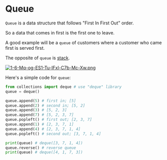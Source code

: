 # Queue 

```Queue``` is a data structure that follows "First In First Out" order.

So a data that comes in first is the first one to leave.

A good example will be a ```queue``` of customers where a customer who came first is served first. 

The opposite of ```queue``` is [stack](https://github.com/jbcolby0063/til/blob/main/algorithms/stack.md).

[![1-6-Mq-og-ES1-Tu-IFxl-C7b-Mc-Xw.png](https://i.postimg.cc/6q90484d/1-6-Mq-og-ES1-Tu-IFxl-C7b-Mc-Xw.png)](https://postimg.cc/ph68gXZT)

Here's a simple code for ```queue```:
```python
from collections import deque # use "deque" library
queue = deque()

queue.append(5) # first in; [5]
queue.append(2) # second in; [5, 2]
queue.append(3) # [5, 2, 3]
queue.append(7) # [5, 2, 3, 7]
queue.popleft() # first out; [2, 3, 7]
queue.append(1) # [2, 3, 7, 1]
queue.append(4) # [2, 3, 7, 1, 4]
queue.popleft() # second out; [3, 7, 1, 4]

print(queue) # deque([3, 7, 1, 4])
queue.reverse() # reverse queue
print(queue) # deque([4, 1, 7, 3])
```
